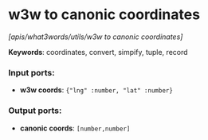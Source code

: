 # w3w to canonic coordinates

_[apis/what3words/utils/w3w to canonic coordinates]_

__Keywords__: coordinates, convert, simpify, tuple, record

### Input ports:

* __w3w coords__: ` {"lng" :number, "lat" :number} `

### Output ports:

* __canonic coords__: ` [number,number] `

